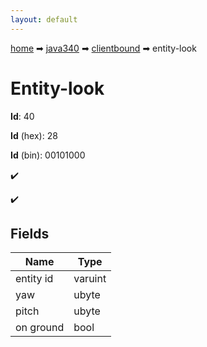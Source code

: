```yaml
---
layout: default
---
```


[home](/) ➡ [java340](/protocol/java340) ➡ [clientbound](/protocol/java340/clientbound) ➡ entity-look

# Entity-look

**Id**: 40

**Id** (hex): 28

**Id** (bin): 00101000

✔️

✔️

## Fields

Name | Type
---|---
entity id | varuint
yaw | ubyte
pitch | ubyte
on ground | bool


